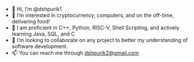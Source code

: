 - 👋 Hi, I’m @dshpurik1
- 👀 I’m interested in cryptocurrency, computers, and on the off-time, delivering food!
- 🌱 I am proficient in C++, Python, RISC-V, Shell Scripting, and actively learning Java, SQL, and C
- 💞️ I’m looking to collaborate on any project to better my understanding of software development.
- 📫 You can reach me through dshpurik2@gmail.com
